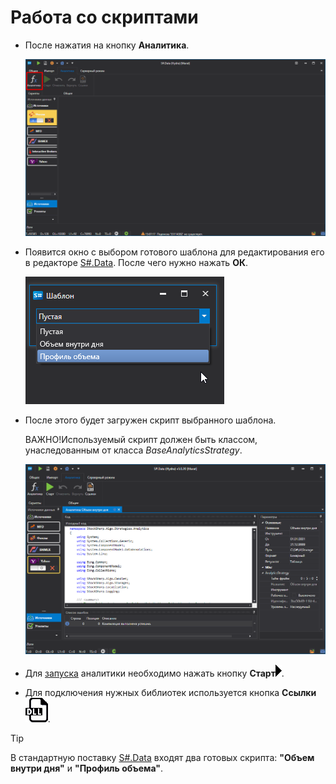 # Работа со скриптами

- После нажатия на кнопку **Аналитика**.

  ![hydra analitics main 00](../images/hydra_analitics_main_00.png)
- Появится окно с выбором готового шаблона для редактирования его в редакторе [S\#.Data](Hydra.md). После чего нужно нажать **ОК**.

  ![hydra analitics main](../images/hydra_analitics_main.png)
- После этого будет загружен скрипт выбранного шаблона.

  ВАЖНО\!Используемый скрипт должен быть классом, унаследованным от класса *BaseAnalyticsStrategy*.

  ![hydra analitics main 01](../images/hydra_analitics_main_01.png)
- Для [запуска](HydraAnalyticsShow.md) аналитики необходимо нажать кнопку **Старт**![hydra analitics compile](../images/hydra_analitics_compile.png). 
- Для подключения нужных библиотек используется кнопка **Ссылки**![hydra analitics references](../images/hydra_analitics_references.png).

> [!TIP]
> В стандартную поставку [S\#.Data](Hydra.md) входят два готовых скрипта: **"Объем внутри дня"** и **"Профиль объема"**.
